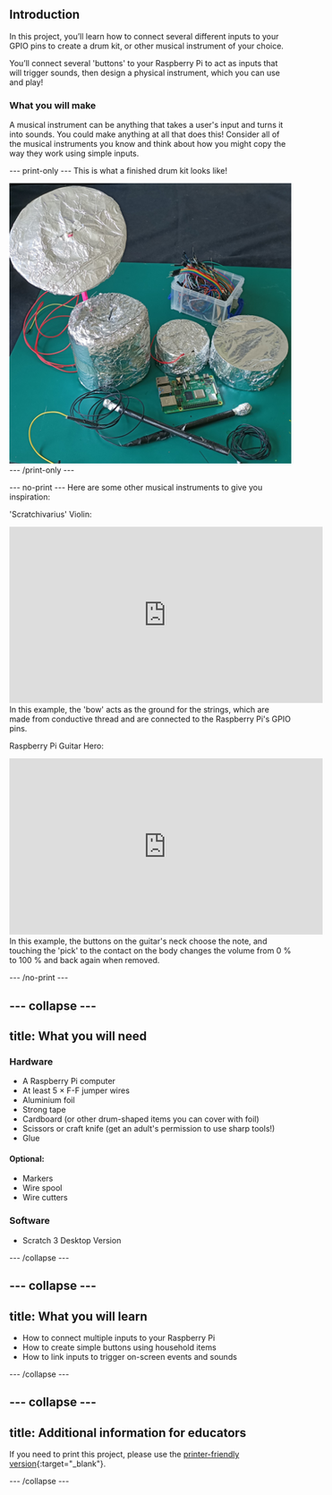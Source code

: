 ## Introduction

In this project, you’ll learn how to connect several different inputs to your GPIO pins to create a drum kit, or other musical instrument of your choice.

You’ll connect several 'buttons' to your Raspberry Pi to act as inputs that will trigger sounds, then design a physical instrument, which you can use and play!

### What you will make

A musical instrument can be anything that takes a user's input and turns it into sounds. You could make anything at all that does this! Consider all of the musical instruments you know and think about how you might copy the way they work using simple inputs.

--- print-only ---
This is what a finished drum kit looks like!

![Completed drumkit project.](images/drumkit-complete.jpg)
--- /print-only ---

--- no-print ---
Here are some other musical instruments to give you inspiration:

'Scratchivarius' Violin:
<iframe width="560" height="315" src="https://www.youtube.com/embed/Xlz1zBw-rSU" title="YouTube video player" frameborder="0" allow="accelerometer; autoplay; clipboard-write; encrypted-media; gyroscope; picture-in-picture" allowfullscreen></iframe>
In this example, the 'bow' acts as the ground for the strings, which are made from conductive thread and are connected to the Raspberry Pi's GPIO pins.

Raspberry Pi Guitar Hero:
<iframe width="560" height="315" src="https://www.youtube.com/embed/_1OzwwUXGtw" title="YouTube video player" frameborder="0" allow="accelerometer; autoplay; clipboard-write; encrypted-media; gyroscope; picture-in-picture" allowfullscreen></iframe>
In this example, the buttons on the guitar's neck choose the note, and touching the 'pick' to the contact on the body changes the volume from 0 % to 100 % and back again when removed.

--- /no-print ---


--- collapse ---
---
title: What you will need
---
### Hardware

+ A Raspberry Pi computer
+ At least 5 × F-F jumper wires
+ Aluminium foil
+ Strong tape
+ Cardboard (or other drum-shaped items you can cover with foil)
+ Scissors or craft knife (get an adult's permission to use sharp tools!)
+ Glue

#### Optional:
+ Markers
+ Wire spool
+ Wire cutters


### Software

+ Scratch 3 Desktop Version

--- /collapse ---

--- collapse ---
---
title: What you will learn
---

+ How to connect multiple inputs to your Raspberry Pi
+ How to create simple buttons using household items
+ How to link inputs to trigger on-screen events and sounds

--- /collapse ---

--- collapse ---
---
title: Additional information for educators
---

If you need to print this project, please use the [printer-friendly version](https://projects.raspberrypi.org/en/projects/scratchpc-musical-instrument/print){:target="_blank"}.

--- /collapse ---
